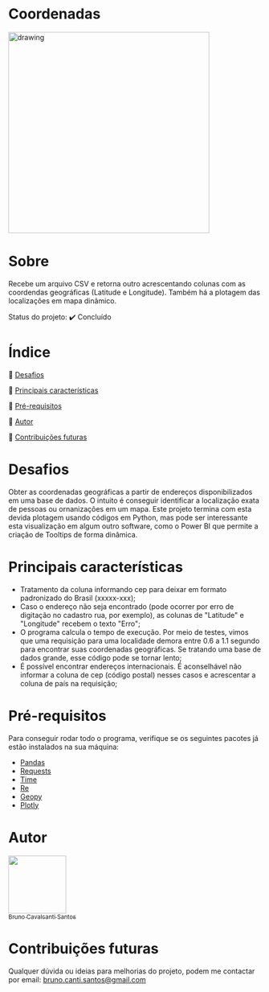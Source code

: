 # Coordenadas
<img src="https://cdn-icons-png.flaticon.com/512/2179/2179254.png" alt="drawing" width="400"/>

# Sobre
Recebe um arquivo CSV e retorna outro acrescentando colunas com as coordendas geográficas (Latitude e Longitude). Também há a plotagem das localizações em mapa dinãmico.

Status do projeto: :heavy_check_mark: Concluído

# Índice
:small_blue_diamond: [Desafios](#desafios)

:small_blue_diamond: [Principais características](#principais-características)

:small_blue_diamond: [Pré-requisitos](#pré-requisitos)

:small_blue_diamond: [Autor](#autor)

:small_blue_diamond: [Contribuições futuras](#contribuições-futuras)

# Desafios
Obter as coordenadas geográficas a partir de endereços disponibilizados em uma base de dados. O intuito é conseguir identificar a localização exata de pessoas ou ornanizações em um mapa. Este projeto termina com esta devida plotagem usando códigos em Python, mas pode ser interessante esta visualização em algum outro software, como o Power BI que permite a criação de Tooltips de forma dinâmica.

# Principais características
- Tratamento da coluna informando cep para deixar em formato padronizado do Brasil (xxxxx-xxx);
- Caso o endereço não seja encontrado (pode ocorrer por erro de digitação no cadastro rua, por exemplo), as colunas de "Latitude" e "Longitude" recebem o texto "Erro";
- O programa calcula o tempo de execução. Por meio de testes, vimos que uma requisição para uma localidade demora entre 0.6 a 1.1 segundo para encontrar suas coordenadas geográficas. Se tratando uma base de dados grande, esse código pode se tornar lento;
- É possível encontrar endereços internacionais. É aconselhável não informar a coluna de cep (código postal) nesses casos e acrescentar a coluna de país na requisição;

# Pré-requisitos
Para conseguir rodar todo o programa, verifique se os seguintes pacotes já estão instalados na sua máquina:

- [Pandas](https://pandas.pydata.org/)
- [Requests](https://requests.readthedocs.io/en/latest/)
- [Time](https://docs.python.org/3/library/time.html)
- [Re](https://docs.python.org/3/library/re.html)
- [Geopy](https://pypi.org/project/geopy)
- [Plotly](https://plotly.com/python)

# Autor

[<img src="https://avatars.githubusercontent.com/u/109088916?s=400&u=0128dd8ac18d3e18783c4f52c5bb89578f12311f&v=4" width=115><br><sub>Bruno Cavalcanti Santos</sub>](https://github.com/BrunoSantos14)
    
# Contribuições futuras
Qualquer dúvida ou ideias para melhorias do projeto, podem me contactar por email: bruno.canti.santos@gmail.com
